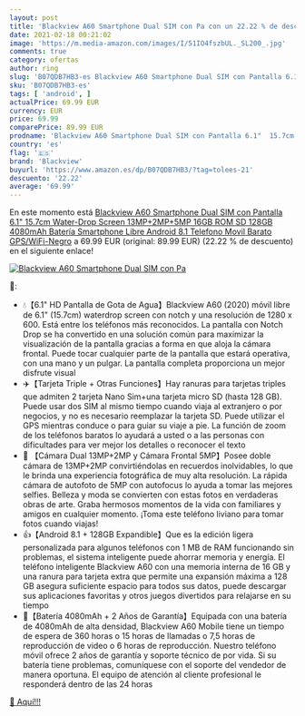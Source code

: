 ```yaml
---
layout: post
title: 'Blackview A60 Smartphone Dual SIM con Pa con un 22.22 % de descuento'
date: 2021-02-18 00:21:02
image: 'https://m.media-amazon.com/images/I/51IO4fszbUL._SL200_.jpg'
comments: true
category: ofertas
author: ring
slug: 'B07QDB7HB3-es Blackview A60 Smartphone Dual SIM con Pantalla 6.1" 15.7cm...'
sku: 'B07QDB7HB3-es'
tags: [ 'android', ]
actualPrice: 69.99 EUR
currency: EUR
price: 69.99
comparePrice: 89.99 EUR
prodname: 'Blackview A60 Smartphone Dual SIM con Pantalla 6.1"  15.7cm  Water-Drop Screen  13MP+2MP+5MP  16GB ROM  SD 128GB   4080mAh Batería Smartphone Libre  Android 8.1 Telefono Movil Barato  GPS/WiFi-Negro'
country: 'es'
flag: '🇪🇸'
brand: 'Blackview'
buyurl: 'https://www.amazon.es/dp/B07QDB7HB3/?tag=tolees-21'
descuento: '22.22'
average: '69.99'
---
```


En este momento está [Blackview A60 Smartphone Dual SIM con Pantalla 6.1"  15.7cm  Water-Drop Screen  13MP+2MP+5MP  16GB ROM  SD 128GB   4080mAh Batería Smartphone Libre  Android 8.1 Telefono Movil Barato  GPS/WiFi-Negro](https://www.amazon.es/dp/B07QDB7HB3/?tag=tolees-21) a 69.99 EUR (original: 89.99 EUR) (22.22 %  de descuento) en el siguiente enlace!

[![Blackview A60 Smartphone Dual SIM con Pa](https://m.media-amazon.com/images/I/51IO4fszbUL._SL200_.jpg)](https://www.amazon.es/dp/B07QDB7HB3/?tag=tolees-21)

🔎:

- 💧【6.1" HD Pantalla de Gota de Agua】Blackview A60 (2020) móvil libre de 6.1" (15.7cm) waterdrop screen con notch y una resolución de 1280 x 600. Está entre los teléfonos más reconocidos. La pantalla con Notch Drop se ha convertido en una solución común para maximizar la visualización de la pantalla gracias a forma en que aloja la cámara frontal. Puede tocar cualquier parte de la pantalla que estará operativa, con una mano y un pulgar. La pantalla completa proporciona un mejor disfrute visual
- ✈️【Tarjeta Triple + Otras Funciones】Hay ranuras para tarjetas triples que admiten 2 tarjeta Nano Sim+una tarjeta micro SD (hasta 128 GB). Puede usar dos SIM al mismo tiempo cuando viaja al extranjero o por negocios, y no es necesario reemplazar la tarjeta SD. Puede utilizar el GPS mientras conduce o para guiar su viaje a pie. La función de zoom de los teléfonos baratos lo ayudará a usted o a las personas con dificultades para ver mejor los detalles o reconocer el texto
- 📸 【Cámara Dual 13MP+2MP y Cámara Frontal 5MP】Posee doble cámara de 13MP+2MP convirtiéndolas en recuerdos inolvidables, lo que le brinda una experiencia fotográfica de muy alta resolución. La rápida cámara de autofoto de 5MP con autofocus lo ayuda a tomar las mejores selfies. Belleza y moda se convierten con estas fotos en verdaderas obras de arte. Graba hermosos momentos de la vida con familiares y amigos en cualquier momento. ¡Toma este teléfono liviano para tomar fotos cuando viajas!
- 👍【Android 8.1 + 128GB Expandible】Que es la edición ligera personalizada para algunos teléfonos con 1 MB de RAM funcionando sin problemas, el sistema inteligente puede ahorrar memoria y energía. El teléfono inteligente Blackview A60 con una memoria interna de 16 GB y una ranura para tarjeta extra que permite una expansión máxima a 128 GB asegura suficiente espacio para todos sus datos, puede descargar sus aplicaciones favoritas y otros juegos divertidos para relajarse en su tiempo
- 🔋【Batería 4080mAh + 2 Años de Garantía】Equipada con una batería de 4080mAh de alta densidad, Blackview A60 Mobile tiene un tiempo de espera de 360 horas o 15 horas de llamadas o 7,5 horas de reproducción de video o 6 horas de reproducción. Nuestro teléfono móvil ofrece 2 años de garantía y soporte técnico de por vida. Si su batería tiene problemas, comuníquese con el soporte del vendedor de manera oportuna. El equipo de atención al cliente profesional le responderá dentro de las 24 horas

[🛒 Aquí!!!](https://www.amazon.es/dp/B07QDB7HB3/?tag=tolees-21)
